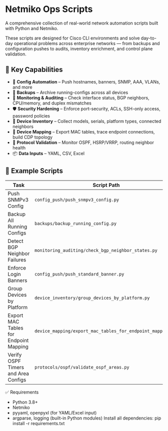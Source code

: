 # Netmiko Ops Scripts

A comprehensive collection of real-world network automation scripts built with Python and Netmiko.

These scripts are designed for Cisco CLI environments and solve day-to-day operational problems across enterprise networks — from backups and configuration pushes to audits, inventory enrichment, and control plane validation.

## 🚀 Key Capabilities

- 🔁 **Config Automation** – Push hostnames, banners, SNMP, AAA, VLANs, and more
- 💾 **Backups** – Archive running-configs across all devices
- 🔎 **Monitoring & Auditing** – Check interface status, BGP neighbors, CPU/memory, and duplex mismatches
- 🛡️ **Security Hardening** – Enforce port-security, ACLs, SSH-only access, password policies
- 🧠 **Device Inventory** – Collect models, serials, platform types, connected neighbors
- 📍 **Device Mapping** – Export MAC tables, trace endpoint connections, build CDP topology
- 📡 **Protocol Validation** – Monitor OSPF, HSRP/VRRP, routing neighbor health
- 📦 **Data Inputs** – YAML, CSV, Excel

## 📘 Example Scripts

| Task                                   | Script Path                                                |
| -------------------------------------- | ---------------------------------------------------------- |
| Push SNMPv3 Config                     | `config_push/push_snmpv3_config.py`                        |
| Backup All Running Configs             | `backups/backup_running_config.py`                         |
| Detect BGP Neighbor Failures           | `monitoring_auditing/check_bgp_neighbor_states.py`         |
| Enforce Login Banners                  | `config_push/push_standard_banner.py`                      |
| Group Devices by Platform              | `device_inventory/group_devices_by_platform.py`            |
| Export MAC Tables for Endpoint Mapping | `device_mapping/export_mac_tables_for_endpoint_mapping.py` |
| Verify OSPF Timers and Area Configs    | `protocols/ospf/validate_ospf_areas.py`                    |

✅ Requirements
- Python 3.8+
- Netmiko
- pyyaml, openpyxl (for YAML/Excel input)
- argparse, logging (built-in Python modules)
Install all dependencies:
pip install -r requirements.txt






